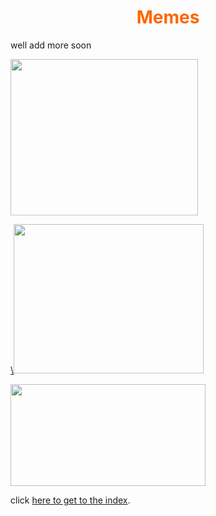 <h1 style="text-align: center;"><span style="color: #ff6600;">Memes</span></h1>
<p> well add more soon </p>
<p><img src="https://static.mommypoppins.com/styles/image300x250/s3/school_meme_3_0.jpg" alt="" width="300" height="250" /></p>
<p><a href="https://kuow-prod.imgix.net/store/47331d2e8aa08b843855a9fed369be49.jpg?ixlib=rails-2.1.4&amp;auto=format&amp;crop=faces&amp;fit=crop&amp;h=549&amp;w=800">\<img src="https://kuow-prod.imgix.net/store/47331d2e8aa08b843855a9fed369be49.jpg?ixlib=rails-2.1.4&amp;auto=format&amp;crop=faces&amp;fit=crop&amp;h=549&amp;w=800" alt="" width="304" height="239" /></a></p>
<p><img src="https://inteng-storage.s3.amazonaws.com/img/iea/yrwQvLJbON/sizes/programmer-memes_resize_md.jpg" alt="" width="312" height="163" /></p>
<p>click&nbsp;<a href="https://farmergamer2437.github.io/Hub2/">here to get to the index</a>.</p>
